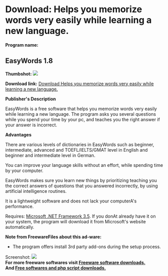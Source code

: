 # Download: Helps you memorize words very easily while learning a new language.

**Program name:**

## EasyWords 1.8

  
**Thumbshot:** ![](http://www.freewarefiles.com/screenshot/easywords1_md.jpg)   
  
**Download link:** [Download Helps you memorize words very easily while learning a new language.](http://freesoftwares.boysofts.com/EasyWords_program_57290.html)  
  


**Publisher's Description**  
  


EasyWords is a free software that helps you memorize words very easily while learning a new language. The program asks you several questions while you spend your time by your pc, and teaches you the right answer if your answer is incorrect. 

**Advantages**

There are various levels of dictionaries in EasyWords such as beginner, intermediate, advanced and TOEFL/IELTS/GMAT level in English and beginner and intermediate level in German.

You can improve your language skills without an effort, while spending time by your computer.

EasyWords makes sure you learn new things by prioritizing teaching you the correct answers of questions that you answered incorrectly, by using artificial intelligence routines. 

It is a lightweight software and does not lack your computerA's performance.

Requires: [Microsoft .NET Framework 3.5](http://www.freewarefiles.com/Microsoft-NET-Framework-3_program_31320.html). If you donAt already have it on your system, the program will download it from Microsoft's website automatically. 

**Note from FreewareFiles about this ad-ware:**

  * The program offers install 3rd party add-ons during the setup process. 

  
  
Screenshot: ![](http://www.freewarefiles.com/screenshot/easywords1.jpg)   
**For more freeware softwares visit [Freeware software downloads.](http://freesoftwares.boysofts.com/)**   
**And [Free softwares and php script downloads.](http://www.boysofts.com/)**
